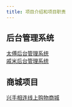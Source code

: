 ```yaml
---
title: 项目介绍和项目职责
---
```

## 后台管理系统
[太傅后台管理系统](https://www.proginn.com/w/1402554)\
[戚米后台管理系统](https://www.proginn.com/wd/1403868)
## 商城项目
[兴手相连线上购物商城](https://www.proginn.com/w/1286869)
